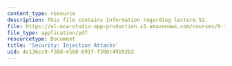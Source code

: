 ```yaml
---
content_type: resource
description: This file contains information regarding lecture 52.
file: https://ol-ocw-studio-app-production.s3.amazonaws.com/courses/6-170-software-studio-spring-2013/4c136cc9f30de568691ff300c49b93b3_MIT6_170S13_52-sec-inj.pdf
file_type: application/pdf
resourcetype: Document
title: 'Security: Injection Attacks'
uid: 4c136cc9-f30d-e568-691f-f300c49b93b3
---
```

